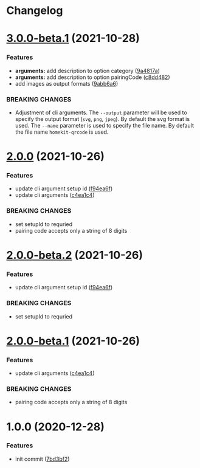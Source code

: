 # Changelog

# [3.0.0-beta.1](https://github.com/simongolms/homekit-qrcode/compare/v2.0.0...v3.0.0-beta.1) (2021-10-28)


### Features

* **arguments:** add description to option category ([9a4817a](https://github.com/simongolms/homekit-qrcode/commit/9a4817a368edb69b83ddafc68e7ebb6a1b6f2c25))
* **arguments:** add description to option pairingCode ([c8dd482](https://github.com/simongolms/homekit-qrcode/commit/c8dd4824520f9ac95b612444815fae52bbc2c5e1))
* add images as output formats ([9abb6a6](https://github.com/simongolms/homekit-qrcode/commit/9abb6a698c236464a5d88f3474f4e6d1b0f7f953))


### BREAKING CHANGES

* Adjustment of cli arguments. The `--output` parameter will be used to specify the output format (`svg`, `png`, `jpeg`). By default the svg format is used. The `--name` parameter is used to specify the file name. By default the file name `homekit-qrcode` is used.

# [2.0.0](https://github.com/simongolms/homekit-qrcode/compare/v1.0.0...v2.0.0) (2021-10-26)


### Features

* update cli argument setup id ([f94ea6f](https://github.com/simongolms/homekit-qrcode/commit/f94ea6f3df690dafc2d4bef780a3c92bcda1ca8d))
* update cli arguments ([c4ea1c4](https://github.com/simongolms/homekit-qrcode/commit/c4ea1c42ca014144c8c2d236b410a778d2513501))


### BREAKING CHANGES

* set setupId to requried
* pairing code accepts only a string of 8 digits

# [2.0.0-beta.2](https://github.com/simongolms/homekit-qrcode/compare/v2.0.0-beta.1...v2.0.0-beta.2) (2021-10-26)


### Features

* update cli argument setup id ([f94ea6f](https://github.com/simongolms/homekit-qrcode/commit/f94ea6f3df690dafc2d4bef780a3c92bcda1ca8d))


### BREAKING CHANGES

* set setupId to requried

# [2.0.0-beta.1](https://github.com/simongolms/homekit-qrcode/compare/v1.0.0...v2.0.0-beta.1) (2021-10-26)


### Features

* update cli arguments ([c4ea1c4](https://github.com/simongolms/homekit-qrcode/commit/c4ea1c42ca014144c8c2d236b410a778d2513501))


### BREAKING CHANGES

* pairing code accepts only a string of 8 digits

# 1.0.0 (2020-12-28)


### Features

* init commit ([7bd3bf2](https://github.com/simongolms/homekit-qrcode/commit/7bd3bf27665cec97f38cac81dd16694aae8e4191))

